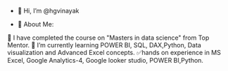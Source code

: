 - 👋 Hi, I’m @hgvinayak
  
-   💫 About Me:
    
🔭 I have completed the course on "Masters in data science" from Top Mentor.
🌱 I’m currently learning POWER BI, SQL, DAX,Python, Data visualization and Advanced Excel concepts.
✅hands on experience in MS Excel, Google Analytics-4, Google looker studio, POWER BI,Python.
